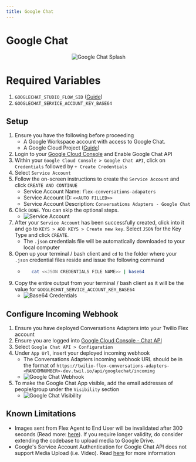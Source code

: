 ```yaml
---
title: Google Chat
---
```


# Google Chat

<p align="center">
    <img src="../img/channels/googlechat-splash.png" alt="Google Chat Splash" />
</p>

# Required Variables

1. `GOOGLECHAT_STUDIO_FLOW_SID` ([Guide](../getting-started/create-studio-flow))
1. `GOOGLECHAT_SERVICE_ACCOUNT_KEY_BASE64`

## Setup

1. Ensure you have the following before proceeding
   - A Google Workspace account with access to Google Chat.
   - A Google Cloud Project ([Guide](https://developers.google.com/workspace/guides/create-project))
1. Login to your [Google Cloud Console](https://console.cloud.google.com/apis/api/chat.googleapis.com/) and Enable Google Chat API
1. Within your `Google Cloud Console > Google Chat API`, click on `Credentials` followed by `+ Create Credentials`
1. Select `Service Account`
1. Follow the on-screen instructions to create the `Service Account` and click `CREATE AND CONTINUE`
   - Service Account Name: `flex-conversations-adapaters`
   - Service Account ID: `<<AUTO FILLED>>`
   - Service Account Description: `Conversations Adapters - Google Chat`
1. Click `DONE`. You can skip the optional steps.
   - ![Service Account](/img/channels/googlechat-service-account.png)
1. After your `Service Account` has been successfully created, click into it and go to `KEYS > ADD KEYS > Create new key`. Select `JSON` for the Key Type and click `CREATE`.
   - The `.json` credentials file will be automatically downloaded to your local computer
1. Open up your terminal / bash client and `cd` to the folder where your `.json` credential files reside and issue the following command
   - ```bash
        cat <<JSON CREDENTIALS FILE NAME>> | base64
     ```
1. Copy the entire output from your terminal / bash client as it will be the value for `GOOGLECHAT_SERVICE_ACCOUNT_KEY_BASE64`
   - ![Base64 Credentials](/img/channels/googlechat-base64-credentials.png)

## Configure Incoming Webhook

1. Ensure you have deployed Conversations Adapters into your Twilio Flex account
1. Ensure you are logged into [Google Cloud Console - Chat API](https://console.cloud.google.com/apis/api/chat.googleapis.com/)
1. Select `Google Chat API > Configuration`
1. Under `App Url`, insert your deployed incoming webhook
   - The Conversations Adapters incoming webhook URL should be in the format of `https://twilio-flex-conversations-adapters-<RANDOMNUMBER>-dev.twil.io/api/googlechat/incoming`
   - ![Google Chat Webhook](/img/channels/googlechat-set-webhook.png)
1. To make the Google Chat App visible, add the email addresses of people/group under the `Visibility` section
   - ![Google Chat Visibility](/img/channels/googlechat-visibility.png)

## Known Limitations

- Images sent from Flex Agent to End User will be invalidated after 300 seconds (Read more: [here](https://www.twilio.com/docs/conversations/media-support-conversations#platform-differences-for-media-messaging)). If you require longer validity, do consider extending the codebase to upload media to Google Drive.
- Google's Service Account Authentication for Google Chat API does not support Media Upload (i.e. Video). Read [here](https://developers.google.com/chat/api/guides/auth#asynchronous-chat-calls) for more information
